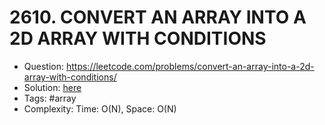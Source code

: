 # 2610. CONVERT AN ARRAY INTO A 2D ARRAY WITH CONDITIONS

* Question: https://leetcode.com/problems/convert-an-array-into-a-2d-array-with-conditions/ 
* Solution: [here](Solution.java) 
* Tags: #array
* Complexity: Time: O(N), Space: O(N)
